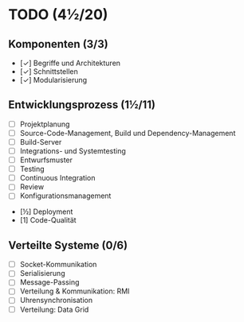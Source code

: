 # TODO (4½/20)

## Komponenten (3/3)

- [✓] Begriffe und Architekturen
- [✓] Schnittstellen
- [✓] Modularisierung

## Entwicklungsprozess (1½/11)

- [ ] Projektplanung
- [ ] Source-Code-Management, Build und Dependency-Management
- [ ] Build-Server
- [ ] Integrations- und Systemtesting
- [ ] Entwurfsmuster
- [ ] Testing
- [ ] Continuous Integration
- [ ] Review
- [ ] Konfigurationsmanagement
- [½] Deployment
- [1] Code-Qualität

## Verteilte Systeme (0/6)

- [ ] Socket-Kommunikation
- [ ] Serialisierung
- [ ] Message-Passing
- [ ] Verteilung & Kommunikation: RMI
- [ ] Uhrensynchronisation
- [ ] Verteilung: Data Grid
